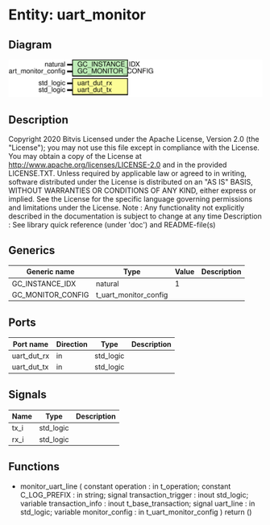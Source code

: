 # Entity: uart_monitor

## Diagram

![Diagram](uart_monitor.svg "Diagram")
## Description

Copyright 2020 Bitvis
Licensed under the Apache License, Version 2.0 (the "License"); you may not use this file except in compliance with the License.
You may obtain a copy of the License at http://www.apache.org/licenses/LICENSE-2.0 and in the provided LICENSE.TXT.
Unless required by applicable law or agreed to in writing, software distributed under the License is distributed on
an "AS IS" BASIS, WITHOUT WARRANTIES OR CONDITIONS OF ANY KIND, either express or implied.
See the License for the specific language governing permissions and limitations under the License.
Note : Any functionality not explicitly described in the documentation is subject to change at any time
Description   : See library quick reference (under 'doc') and README-file(s)
## Generics

| Generic name      | Type                  | Value | Description |
| ----------------- | --------------------- | ----- | ----------- |
| GC_INSTANCE_IDX   | natural               | 1     |             |
| GC_MONITOR_CONFIG | t_uart_monitor_config |       |             |
## Ports

| Port name   | Direction | Type      | Description |
| ----------- | --------- | --------- | ----------- |
| uart_dut_rx | in        | std_logic |             |
| uart_dut_tx | in        | std_logic |             |
## Signals

| Name | Type      | Description |
| ---- | --------- | ----------- |
| tx_i | std_logic |             |
| rx_i | std_logic |             |
## Functions
- monitor_uart_line <font id="function_arguments">( constant  operation           : in    t_operation; constant  C_LOG_PREFIX        : in    string; signal    transaction_trigger : inout std_logic; variable  transaction_info    : inout t_base_transaction; signal    uart_line           : in    std_logic; variable  monitor_config      : in    t_uart_monitor_config ) </font> <font id="function_return">return ()</font>

